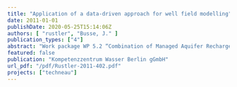```yaml
---
title: "Application of a data-driven approach for well field modelling"
date: 2011-01-01
publishDate: 2020-05-25T15:14:06Z
authors: [ "rustler", "Busse, J." ]
publication_types: ["4"]
abstract: "Work package WP 5.2 “Combination of Managed Aquifer Recharge (MAR) and adjusted conventional treatment processes for an Integrated Water Resources Management“ within the European Project TECHNEAU (“Technology enabled universal access to safe water”) investigates bank filtration (BF) + post-treatment as a MAR technique to provide sustainable and safe drinking water supply. One of the tasks within the project is the testing of a data-driven approach for the identification (pattern recognition) and quantification of the key processes that drive the groundwater (GW) dynamics in observation wells (OW) near well fields of a BF waterworks. For this BUSSE (2010) used a multivariate statistical method (principal component analysis - PCA) with daily GW level time series of 41 OWs and was able to identify four processes that explained 95% of the total variance in the data set. On the one hand GW recharge (58.9%) and its temporal delay (3.3%) explain 62% of the GW level fluctuations within the study period. On the other hand any discernible impact of waterworks abstractions is limited to one of the three well fields with the highest production rate (29.8% of explained variance). In addition the infiltration of a marshy ditch into the GW accounts for another 2.9% of the GW level fluctuations. Regarding the ability to identify driving forces for GW level fluctuations the main advantage for using PCA compared to process-driven GW flow modelling is that the driving forces for GW level fluctuations can be identified and quantified without requiring exact knowledge about the structural properties of the subsurface (e.g. aquifer transmissivities) and its input parameters (e.g. GW recharge, production rates). Note that the latter do not enter the PCA directly but are used for spatiotemporal interpretation of the results, which also requires some expertise. In addition, it is recommended to perform a sensitivity analysis of the PCA results in a next step, so that it can be tested whether the processes identified above are robust in case of changing input parameters such as: - Reduced spatiotemporal resolution - Study period with different boundary conditions (e.g. pumping regime). The contents of this report were presented to the involved experts from the Berliner Wasserbetriebe (BWB). In agreement with their recommendations it was decided to focus further research within follow-up projects on the (i) sensitivity analysis of the PCA results and (ii) to apply nonlinear approaches for identification and quantification of processes that drive GW quality dynamics within the study area."
featured: false
publication: "Kompetenzzentrum Wasser Berlin gGmbH"
url_pdf: "/pdf/Rustler-2011-402.pdf"
projects: ["techneau"]
---
```


